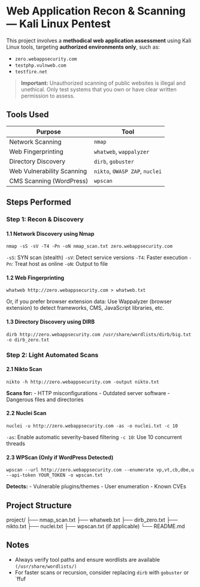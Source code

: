 # Web Application Recon & Scanning — Kali Linux Pentest
This project involves a **methodical web application assessment** using Kali Linux tools, targeting **authorized environments only**, such as:

- `zero.webappsecurity.com`
- `testphp.vulnweb.com`
- `testfire.net`

> **Important:** Unauthorized scanning of public websites is illegal and unethical. Only test systems that you own or have clear written permission to assess.

## Tools Used
| Purpose                    | Tool                           |
| -------------------------- | ------------------------------ |
| Network Scanning           | `nmap`                         |
| Web Fingerprinting         | `whatweb`, `wappalyzer`        |
| Directory Discovery        | `dirb`, `gobuster`             |
| Web Vulnerability Scanning | `nikto`, `OWASP ZAP`, `nuclei` |
| CMS Scanning (WordPress)   | `wpscan`                       |

## Steps Performed
### Step 1: Recon & Discovery
#### 1.1 Network Discovery using Nmap
```
nmap -sS -sV -T4 -Pn -oN nmap_scan.txt zero.webappsecurity.com
```
`-sS`: SYN scan (stealth)
`-sV`: Detect service versions
`-T4`: Faster execution
`-Pn`: Treat host as online
`-oN`: Output to file

#### 1.2 Web Fingerprinting
```
whatweb http://zero.webappsecurity.com > whatweb.txt
```
Or, if you prefer browser extension data:
Use Wappalyzer (browser extension) to detect frameworks, CMS, JavaScript libraries, etc.

#### 1.3 Directory Discovery using DIRB
```
dirb http://zero.webappsecurity.com /usr/share/wordlists/dirb/big.txt -o dirb_zero.txt
```
### Step 2: Light Automated Scans
#### 2.1 Nikto Scan
```
nikto -h http://zero.webappsecurity.com -output nikto.txt
```
**Scans for:** - HTTP misconfigurations
              - Outdated server software
             - Dangerous files and directories

#### 2.2 Nuclei Scan
```
nuclei -u http://zero.webappsecurity.com -as -o nuclei.txt -c 10
```
`-as`: Enable automatic severity-based filtering
`-c 10`: Use 10 concurrent threads

#### 2.3 WPScan (Only if WordPress Detected)
```
wpscan --url http://zero.webappsecurity.com --enumerate vp,vt,cb,dbe,u --api-token YOUR_TOKEN -o wpscan.txt
```
**Detects:** - Vulnerable plugins/themes
             - User enumeration
             - Known CVEs

## Project Structure
project/
├── nmap_scan.txt
├── whatweb.txt
├── dirb_zero.txt
├── nikto.txt
├── nuclei.txt
├── wpscan.txt (if applicable)
└── README.md

## Notes
- Always verify tool paths and ensure wordlists are available `(/usr/share/wordlists/)`
- For faster scans or recursion, consider replacing `dirb` with `gobuster` or `ffuf





